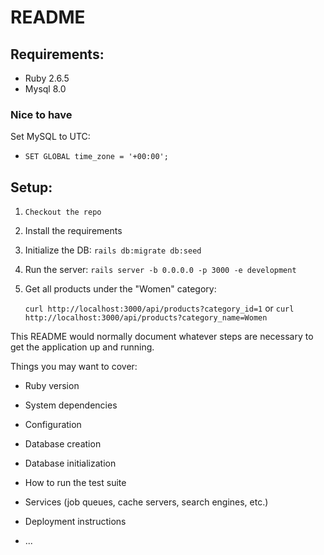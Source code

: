 # README


## Requirements:
- Ruby 2.6.5
- Mysql 8.0

### Nice to have
Set MySQL to UTC:
- `SET GLOBAL time_zone = '+00:00';`

## Setup:
1. `Checkout the repo`
2. Install the requirements
3. Initialize the DB: `rails db:migrate db:seed`
4. Run the server: `rails server -b 0.0.0.0 -p 3000 -e development`
5. Get all products under the "Women" category:

   `curl http://localhost:3000/api/products?category_id=1`
   or
   `curl http://localhost:3000/api/products?category_name=Women`





This README would normally document whatever steps are necessary to get the
application up and running.

Things you may want to cover:

* Ruby version

* System dependencies

* Configuration

* Database creation

* Database initialization

* How to run the test suite

* Services (job queues, cache servers, search engines, etc.)

* Deployment instructions

* ...
